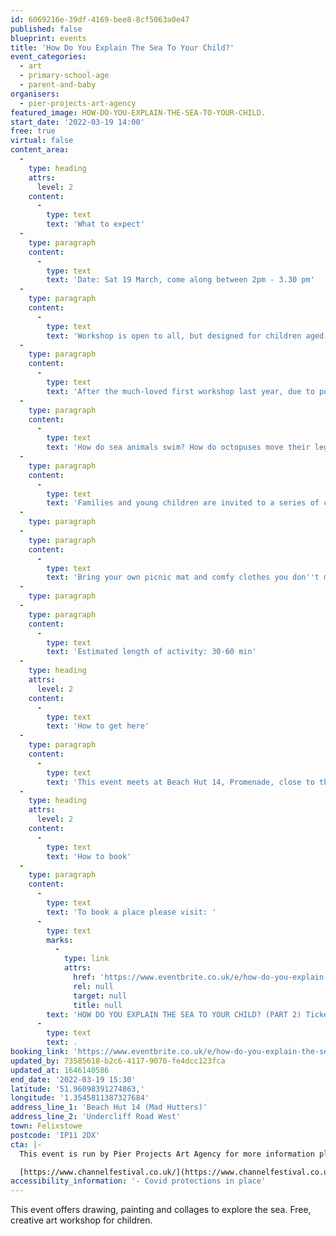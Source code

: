 ```yaml
---
id: 6069216e-39df-4169-bee8-8cf5063a0e47
published: false
blueprint: events
title: 'How Do You Explain The Sea To Your Child?'
event_categories:
  - art
  - primary-school-age
  - parent-and-baby
organisers:
  - pier-projects-art-agency
featured_image: HOW-DO-YOU-EXPLAIN-THE-SEA-TO-YOUR-CHILD.
start_date: '2022-03-19 14:00'
free: true
virtual: false
content_area:
  -
    type: heading
    attrs:
      level: 2
    content:
      -
        type: text
        text: 'What to expect'
  -
    type: paragraph
    content:
      -
        type: text
        text: 'Date: Sat 19 March, come along between 2pm - 3.30 pm'
  -
    type: paragraph
    content:
      -
        type: text
        text: 'Workshop is open to all, but designed for children aged 1 - 10 years old.'
  -
    type: paragraph
    content:
      -
        type: text
        text: 'After the much-loved first workshop last year, due to popular demand we are running it again!'
  -
    type: paragraph
    content:
      -
        type: text
        text: 'How do sea animals swim? How do octopuses move their legs in the water? How can we create the colour of the sea?'
  -
    type: paragraph
    content:
      -
        type: text
        text: 'Families and young children are invited to a series of creative activities including sensory art, collage, messy play, painting and lettering. All materials will be provided for free, and your artwork is yours to keep.'
  -
    type: paragraph
  -
    type: paragraph
    content:
      -
        type: text
        text: 'Bring your own picnic mat and comfy clothes you don''t mind getting paint on!'
  -
    type: paragraph
  -
    type: paragraph
    content:
      -
        type: text
        text: 'Estimated length of activity: 30-60 min'
  -
    type: heading
    attrs:
      level: 2
    content:
      -
        type: text
        text: 'How to get here'
  -
    type: paragraph
    content:
      -
        type: text
        text: 'This event meets at Beach Hut 14, Promenade, close to the Spa Pavilion, Felixstowe'
  -
    type: heading
    attrs:
      level: 2
    content:
      -
        type: text
        text: 'How to book'
  -
    type: paragraph
    content:
      -
        type: text
        text: 'To book a place please visit: '
      -
        type: text
        marks:
          -
            type: link
            attrs:
              href: 'https://www.eventbrite.co.uk/e/how-do-you-explain-the-sea-to-your-child-part-2-tickets-263720323587?aff=ebdsoporgprofile'
              rel: null
              target: null
              title: null
        text: 'HOW DO YOU EXPLAIN THE SEA TO YOUR CHILD? (PART 2) Tickets, Sat 19 Mar 2022 at 14:00 | Eventbrite'
      -
        type: text
        text: .
booking_link: 'https://www.eventbrite.co.uk/e/how-do-you-explain-the-sea-to-your-child-part-2-tickets-263720323587?aff=ebdsoporgprofile'
updated_by: 73585618-b2c6-4117-9078-fe4dcc123fca
updated_at: 1646140586
end_date: '2022-03-19 15:30'
latitude: '51.96098391274863,'
longitude: '1.3545811387327684'
address_line_1: 'Beach Hut 14 (Mad Hutters)'
address_line_2: 'Undercliff Road West'
town: Felixstowe
postcode: 'IP11 2DX'
cta: |-
  This event is run by Pier Projects Art Agency for more information please get in touch via:

  [https://www.channelfestival.co.uk/](https://www.channelfestival.co.uk/)
accessibility_information: '- Covid protections in place'
---
```

This event offers drawing, painting and collages to explore the sea. Free, creative art workshop for children.
